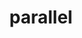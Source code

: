 ---
title: "parallel"
layout: cache
categories: [package, develop-2024-06-16]
meta: {"versions": ["20220522"], "compilers": ["gcc@=7.3.1"], "oss": ["amzn2"], "platforms": ["linux"], "targets": ["aarch64", "neoverse_n1", "x86_64_v3"], "stacks": ["aws-isc", "aws-isc-aarch64", "root"], "num_specs": 3, "num_specs_by_stack": {"aws-isc-aarch64": 2, "root": 3, "aws-isc": 1}}
spec_details: [{"hash": "udzw7id2skrj4wpncyrb6b7kp36t2wxk", "compiler": "gcc@=7.3.1", "versions": ["20220522"], "os": "amzn2", "platform": "linux", "target": "neoverse_n1", "variants": ["build_system=autotools"], "stacks": ["aws-isc-aarch64", "root"], "size": "-", "tarball": "https://binaries.spack.io/develop-2024-06-16/build_cache/linux-amzn2-neoverse_n1/gcc-7.3.1/parallel-20220522/linux-amzn2-neoverse_n1-gcc-7.3.1-parallel-20220522-udzw7id2skrj4wpncyrb6b7kp36t2wxk.spack"}, {"hash": "mr5dadd73htcoucekrviylvpoyxfvhkt", "compiler": "gcc@=7.3.1", "versions": ["20220522"], "os": "amzn2", "platform": "linux", "target": "aarch64", "variants": ["build_system=autotools"], "stacks": ["aws-isc-aarch64", "root"], "size": "-", "tarball": "https://binaries.spack.io/develop-2024-06-16/build_cache/linux-amzn2-aarch64/gcc-7.3.1/parallel-20220522/linux-amzn2-aarch64-gcc-7.3.1-parallel-20220522-mr5dadd73htcoucekrviylvpoyxfvhkt.spack"}, {"hash": "x7wzqyfinkx3ei3poga5aw7pkkmwhlr4", "compiler": "gcc@=7.3.1", "versions": ["20220522"], "os": "amzn2", "platform": "linux", "target": "x86_64_v3", "variants": ["build_system=autotools"], "stacks": ["root", "aws-isc"], "size": "-", "tarball": "https://binaries.spack.io/develop-2024-06-16/build_cache/linux-amzn2-x86_64_v3/gcc-7.3.1/parallel-20220522/linux-amzn2-x86_64_v3-gcc-7.3.1-parallel-20220522-x7wzqyfinkx3ei3poga5aw7pkkmwhlr4.spack"}]
---